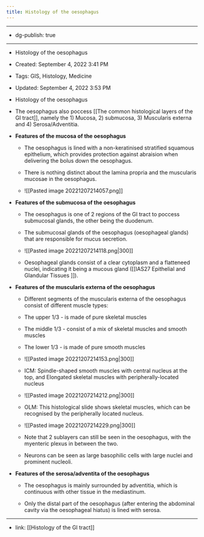 ```yaml
---
title: Histology of the oesophagus
---
```


- --

- dg-publish: true

- --

- Histology of the oesophagus

- Created: September 4, 2022 3:41 PM

- Tags: GIS, Histology, Medicine

- Updated: September 4, 2022 3:53 PM

- Histology of the oesophagus

- The oesophagus also poccess [[The common histological layers of the GI tract]], namely the 1) Mucosa, 2) submucosa, 3) Muscularis externa and 4) Serosa/Adventitia.

- **Features of the mucosa of the oesophagus**
	 - The oesophagus is lined with a non-keratinised stratified squamous epithelium, which provides protection against abraision when delivering the bolus down the oesophagus.

	 - There is nothing distinct about the lamina propria and the muscularis mucosae in the oesophagus.

	 - ![[Pasted image 20221207214057.png]]

- **Features of the submucosa of the oesophagus**
	 - The oesophagus is one of 2 regions of the GI tract to poccess submucosal glands, the other being the duodenum.

	 - The submucosal glands of the oesophagus (oesophageal glands) that are responsible for mucus secretion.

	 - ![[Pasted image 20221207214118.png|300]]

	 - Oesophageal glands consist of a clear cytoplasm and a flatteneed nuclei, indicating it being a mucous gland ([[IAS27  Epithelial and Glandular Tissues ]]).

- **Features of the muscularis externa of the oesophagus**
	 - Different segments of the muscularis externa of the oesophagus consist of different muscle types:

	 - The upper 1/3 - is made of pure skeletal muscles

	 - The middle 1/3 - consist of a mix of skeletal muscles and smooth muscles

	 - The lower 1/3 - is made of pure smooth muscles

	 - ![[Pasted image 20221207214153.png|300]]

	 - ICM: Spindle-shaped smooth muscles with central nucleus at the top, and Elongated skeletal muscles with peripherally-located nucleus

	 - ![[Pasted image 20221207214212.png|300]]

	 - OLM: This histological slide shows skeletal muscles, which can be recognised by the peripherally located nucleus.

	 - ![[Pasted image 20221207214229.png|300]]

	 - Note that 2 sublayers can still be seen in the oesophagus, with the myenteric plexus in between the two.

	 - Neurons can be seen as large basophilic cells with large nuclei and prominent nucleoli.

- **Features of the serosa/adventita of the oesophagus**
	 - The oesophagus is mainly surrounded by adventitia, which is continuous with other tissue in the mediastinum.

	 - Only the distal part of the oesophagus (after entering the abdominal cavity via the oesophageal hiatus) is lined with serosa.

- --

- link: [[Histology of the GI tract]]
